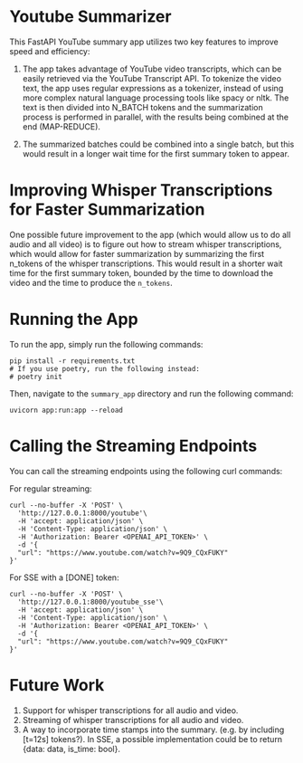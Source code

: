 # Youtube Summarizer
This FastAPI YouTube summary app utilizes two key features to improve speed and efficiency:

1. The app takes advantage of YouTube video transcripts, which can be easily retrieved via the YouTube Transcript API.
To tokenize the video text, the app uses regular expressions as a tokenizer, instead of using more complex natural language processing tools like spacy or nltk. The text is then divided into N_BATCH tokens and the summarization process is performed in parallel, with the results being combined at the end (MAP-REDUCE).

2. The summarized batches could be combined into a single batch, but this would result in a longer wait time for the first summary token to appear.

# Improving Whisper Transcriptions for Faster Summarization
One possible future improvement to the app (which would allow us to do all audio and all video) is to figure out how to stream whisper transcriptions, which would allow for faster summarization by summarizing the first n_tokens of the whisper transcriptions. This would result in a shorter wait time for the first summary token, bounded by the time to download the video and the time to produce the `n_tokens`.

# Running the App
To run the app, simply run the following commands:

```
pip install -r requirements.txt
# If you use poetry, run the following instead:
# poetry init
```

Then, navigate to the `summary_app` directory and run the following command:

```
uvicorn app:run:app --reload
```

# Calling the Streaming Endpoints
You can call the streaming endpoints using the following curl commands:

For regular streaming:

```
curl --no-buffer -X 'POST' \
  'http://127.0.0.1:8000/youtube'\
  -H 'accept: application/json' \
  -H 'Content-Type: application/json' \
  -H 'Authorization: Bearer <OPENAI_API_TOKEN>' \
  -d '{
  "url": "https://www.youtube.com/watch?v=9Q9_CQxFUKY"
}'
```
For SSE with a [DONE] token:

```
curl --no-buffer -X 'POST' \
  'http://127.0.0.1:8000/youtube_sse'\
  -H 'accept: application/json' \
  -H 'Content-Type: application/json' \
  -H 'Authorization: Bearer <OPENAI_API_TOKEN>' \
  -d '{
  "url": "https://www.youtube.com/watch?v=9Q9_CQxFUKY"
}'
```

# Future Work
1. Support for whisper transcriptions for all audio and video.
2. Streaming of whisper transcriptions for all audio and video.
3. A way to incorporate time stamps into the summary. (e.g. by including [t=12s] tokens?). In SSE, a possible implementation could be to return {data: data, is_time: bool}.